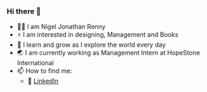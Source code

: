 ### Hi there 👋

- :man_in_tuxedo: I am Nigel Jonathan Renny
- :zap: I am interested in designing, Management and Books
- 🌱 I learn and grow as I explore the world every day
- :earth_asia: I am currently working as Management Intern at HopeStone International
- 📫 How to find me: 
  - :office: [LinkedIn](https://www.linkedin.com/in/nigel-jonathan-renny)
